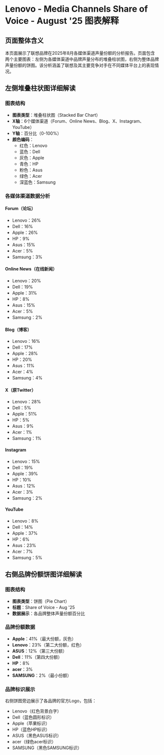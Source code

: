 # Lenovo - Media Channels Share of Voice - August '25 图表解释

## 页面整体含义

本页面展示了联想品牌在2025年8月各媒体渠道声量份额的分析报告。页面包含两个主要图表：左侧为各媒体渠道中品牌声量分布的堆叠柱状图，右侧为整体品牌声量份额的饼图。该分析涵盖了联想及其主要竞争对手在不同媒体平台上的表现情况。

## 左侧堆叠柱状图详细解读

### 图表结构
- **图表类型**：堆叠柱状图（Stacked Bar Chart）
- **X轴**：6个媒体渠道（Forum、Online News、Blog、X、Instagram、YouTube）
- **Y轴**：百分比（0-100%）
- **颜色编码**：
  - 红色：Lenovo
  - 蓝色：Dell
  - 灰色：Apple
  - 青色：HP
  - 粉色：Asus
  - 绿色：Acer
  - 深蓝色：Samsung

### 各媒体渠道数据分析

#### Forum（论坛）
- Lenovo：26%
- Dell：16%
- Apple：26%
- HP：9%
- Asus：15%
- Acer：5%
- Samsung：3%

#### Online News（在线新闻）
- Lenovo：20%
- Dell：19%
- Apple：31%
- HP：8%
- Asus：15%
- Acer：5%
- Samsung：2%

#### Blog（博客）
- Lenovo：16%
- Dell：17%
- Apple：28%
- HP：20%
- Asus：11%
- Acer：4%
- Samsung：4%

#### X（原Twitter）
- Lenovo：28%
- Dell：5%
- Apple：51%
- HP：5%
- Asus：9%
- Acer：1%
- Samsung：1%

#### Instagram
- Lenovo：15%
- Dell：19%
- Apple：39%
- HP：10%
- Asus：12%
- Acer：3%
- Samsung：2%

#### YouTube
- Lenovo：8%
- Dell：14%
- Apple：37%
- HP：6%
- Asus：23%
- Acer：7%
- Samsung：5%

## 右侧品牌份额饼图详细解读

### 图表结构
- **图表类型**：饼图（Pie Chart）
- **标题**：Share of Voice - Aug '25
- **数据展示**：各品牌整体声量份额百分比

### 品牌份额数据
- **Apple**：41%（最大份额，灰色）
- **Lenovo**：23%（第二大份额，红色）
- **ASUS**：12%（第三大份额）
- **Dell**：11%（第四大份额）
- **HP**：8%
- **acer**：3%
- **SAMSUNG**：2%（最小份额）

### 品牌标识展示
右侧饼图旁边展示了各品牌的官方Logo，包括：
- Lenovo（红色背景白字）
- Dell（蓝色圆形标识）
- Apple（苹果标识）
- HP（蓝色HP标识）
- ASUS（黑色ASUS标识）
- acer（绿色acer标识）
- SAMSUNG（黑色SAMSUNG标识）